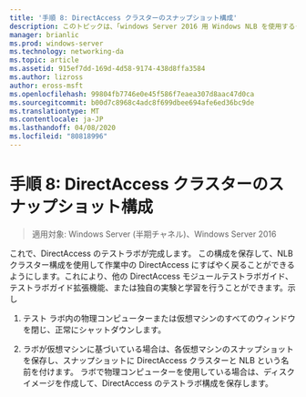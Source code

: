 ```yaml
---
title: '手順 8: DirectAccess クラスターのスナップショット構成'
description: このトピックは、「windows Server 2016 用 Windows NLB を使用するクラスターでの DirectAccess のデモンストレーション」のテストラボガイドに含まれています。
manager: brianlic
ms.prod: windows-server
ms.technology: networking-da
ms.topic: article
ms.assetid: 915ef7dd-169d-4d58-9174-438d8ffa3584
ms.author: lizross
author: eross-msft
ms.openlocfilehash: 99804fb7746e0e45f586f7eaea307d8aac47d0ca
ms.sourcegitcommit: b00d7c8968c4adc8f699dbee694afe6ed36bc9de
ms.translationtype: MT
ms.contentlocale: ja-JP
ms.lasthandoff: 04/08/2020
ms.locfileid: "80818996"
---
```

# <a name="step-8-snapshot-the-directaccess-cluster-nlb-configuration"></a>手順 8: DirectAccess クラスターのスナップショット構成

>適用対象: Windows Server (半期チャネル)、Windows Server 2016

これで、DirectAccess のテストラボが完成します。 この構成を保存して、NLB クラスター構成を使用して作業中の DirectAccess にすばやく戻ることができるようにします。これにより、他の DirectAccess モジュールテストラボガイド、テストラボガイド拡張機能、または独自の実験と学習を行うことができます。示し  
  
1.  テスト ラボ内の物理コンピューターまたは仮想マシンのすべてのウィンドウを閉じ、正常にシャットダウンします。  
  
2.  ラボが仮想マシンに基づいている場合は、各仮想マシンのスナップショットを保存し、スナップショットに DirectAccess クラスターと NLB という名前を付けます。 ラボで物理コンピューターを使用している場合は、ディスクイメージを作成して、DirectAccess のテストラボ構成を保存します。  
